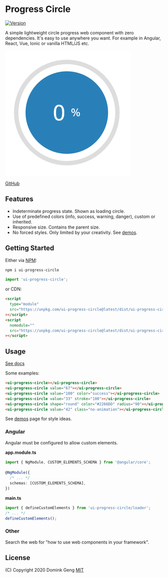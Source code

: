 # Progress Circle

[![Version][version]][package]

A simple lightweight circle progress web component with zero dependencies.
It's easy to use anywhere you want. For example in Angular, React, Vue, Ionic or vanilla HTML/JS etc.

![](img/demo.gif)

[GitHub][github]

## Features

- Indeterminate progress state. Shown as loading circle.
- Use of predefined colors (info, success, warning, danger), custom or inherited.
- Responsive size. Contains the parent size.
- No forced styles. Only limited by your creativity. See [demos][demos].

## Getting Started

Either via [NPM][package]:

```bash
npm i ui-progress-circle
```

```ts
import 'ui-progress-circle';
```

or CDN:

```html
<script
  type="module"
  src="https://unpkg.com/ui-progress-circle@latest/dist/ui-progress-circle/ui-progress-circle.esm.js"
></script>
<script
  nomodule=""
  src="https://unpkg.com/ui-progress-circle@latest/dist/ui-progress-circle/ui-progress-circle.js"
></script>
```

## Usage

[See docs][github-docs]

Some examples:

```html
<ui-progress-circle></ui-progress-circle>
<ui-progress-circle value="67"></ui-progress-circle>
<ui-progress-circle value="100" color="success"></ui-progress-circle>
<ui-progress-circle value="33" stroke="100"></ui-progress-circle>
<ui-progress-circle shape="round" color="#2266DD" radius="90"></ui-progress-circle>
<ui-progress-circle value="42" class="no-animation"></ui-progress-circle>
```

See [demos][demos] page for style ideas.

### Angular

Angular must be configured to allow custom elements.

**app.module.ts**

```ts
import { NgModule, CUSTOM_ELEMENTS_SCHEMA } from '@angular/core';

@NgModule({
  /* ... */
  schemas: [CUSTOM_ELEMENTS_SCHEMA],
})
```

**main.ts**

```ts
import { defineCustomElements } from 'ui-progress-circle/loader';
/* ... */
defineCustomElements();
```

### Other

Search the web for "how to use web components in your framework".

## License

(C) Copyright 2020 Domink Geng [MIT](LICENSE)

<!-- Links -->

[version]: https://img.shields.io/npm/v/ui-progress-circle.svg?style=flat-square
[package]: https://www.npmjs.com/package/ui-progress-circle
[demos]: https://domske.github.io/ui-progress-circle-demo/
[github]: https://github.com/domske/ui-progress-circle
[github-docs]: https://github.com/domske/ui-progress-circle/tree/master/src/components/progress-circle
